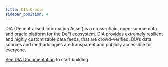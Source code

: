 ```yaml
---
title: DIA Oracle
sidebar_position: 4
---
```


DIA (Decentralised Information Asset) is a cross-chain, open-source data and oracle platform for the DeFi ecosystem.
DIA provides extremely resilient and highly customizable data feeds, that are crowd-verified. DIA’s data sources and methodologies are transparent and publicly accessible for everyone.

[See DIA Documentation](https://github.com/diadata-org/diadata/blob/main/documentation/oracle-documentation/bitfinity.md) to start building.
